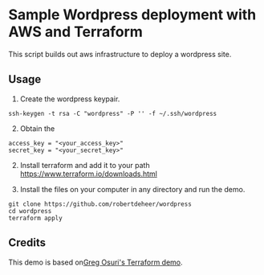 # Sample Wordpress deployment with AWS and Terraform

This script builds out aws infrastructure to deploy a wordpress site.

## Usage

1. Create the wordpress keypair.

  ```ssh-keygen -t rsa -C "wordpress" -P '' -f ~/.ssh/wordpress```

2. Obtain the

```
access_key = "<your_access_key>"
secret_key = "<your_secret_key>"
```

2. Install terraform and add it to your path
  https://www.terraform.io/downloads.html

3. Install the files on your computer in any directory and run the demo.

  ```
  git clone https://github.com/robertdeheer/wordpress
  cd wordpress
  terraform apply
  ```

## Credits

This demo is based on[Greg Osuri's Terraform demo](https://www.airpair.com/aws/posts/ntiered-aws-docker-terraform-guide).
